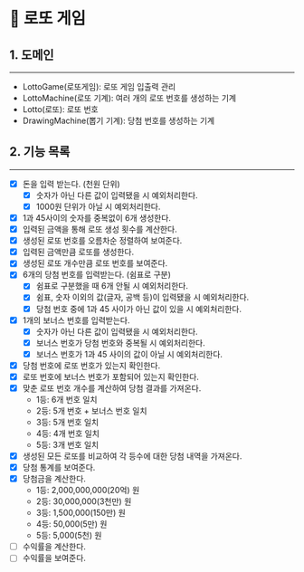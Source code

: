 # 🎱 로또 게임

## 1. 도메인

---

- LottoGame(로또게임): 로또 게임 입출력 관리
- LottoMachine(로또 기계): 여러 개의 로또 번호를 생성하는 기계
- Lotto(로또): 로또 번호
- DrawingMachine(뽑기 기계): 당첨 번호를 생성하는 기계

## 2. 기능 목록

---

- [x] 돈을 입력 받는다. (천원 단위)
  - [x] 숫자가 아닌 다른 값이 입력됐을 시 예외처리한다. 
  - [x] 1000원 단위가 아닐 시 예외처리한다.
- [x] 1과 45사이의 숫자를 중복없이 6개 생성한다.
- [x] 입력된 금액을 통해 로또 생성 횟수를 계산한다.
- [x] 생성된 로또 번호를 오름차순 정렬하여 보여준다.
- [x] 입력된 금액만큼 로또를 생성한다.
- [x] 생성된 로또 개수만큼 로또 번호를 보여준다.
- [x] 6개의 당첨 번호를 입력받는다. (쉼표로 구분)
  - [x] 쉼표로 구분했을 때 6개 안될 시 예외처리한다.
  - [x] 쉼표, 숫자 이외의 값(글자, 공백 등)이 입력됐을 시 예외처리한다.
  - [x] 당첨 번호 중에 1과 45 사이가 아닌 값이 있을 시 예외처리한다.
- [x] 1개의 보너스 번호를 입력받는다.
  - [x] 숫자가 아닌 다른 값이 입력됐을 시 예외처리한다.
  - [x] 보너스 번호가 당첨 번호와 중복될 시 예외처리한다.
  - [x] 보너스 번호가 1과 45 사이의 값이 아닐 시 예외처리한다.
- [x] 당첨 번호에 로또 번호가 있는지 확인한다.
- [x] 로또 번호에 보너스 번호가 포함되어 있는지 확인한다.
- [x] 맞춘 로또 번호 개수를 계산하여 당첨 결과를 가져온다.
  - 1등: 6개 번호 일치 
  - 2등: 5개 번호 + 보너스 번호 일치
  - 3등: 5개 번호 일치
  - 4등: 4개 번호 일치
  - 5등: 3개 번호 일치
- [x] 생성된 모든 로또를 비교하여 각 등수에 대한 당첨 내역을 가져온다.
- [x] 당첨 통계를 보여준다.
- [x] 당첨금을 계산한다.
  - 1등: 2,000,000,000(20억) 원
  - 2등: 30,000,000(3천만) 원
  - 3등: 1,500,000(150만) 원
  - 4등: 50,000(5만) 원
  - 5등: 5,000(5천) 원
- [ ] 수익률을 계산한다.
- [ ] 수익률을 보여준다.